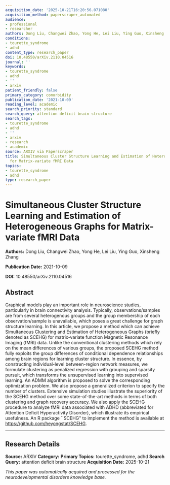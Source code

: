 ```yaml
---
acquisition_date: '2025-10-21T16:20:56.071080'
acquisition_method: paperscraper_automated
audience:
- professional
- researcher
authors: Dong Liu, Changwei Zhao, Yong He, Lei Liu, Ying Guo, Xinsheng Zhang
conditions:
- tourette_syndrome
- adhd
content_type: research_paper
doi: 10.48550/arXiv.2110.04516
journal: ''
keywords:
- tourette_syndrome
- adhd
- ''
- arxiv
patient_friendly: false
primary_category: comorbidity
publication_date: '2021-10-09'
reading_level: academic
search_priority: standard
search_query: attention deficit brain structure
search_tags:
- tourette_syndrome
- adhd
- ''
- arxiv
- research
- academic
source: ARXIV via Paperscraper
title: Simultaneous Cluster Structure Learning and Estimation of Heterogeneous Graphs
  for Matrix-variate fMRI Data
topics:
- tourette_syndrome
- adhd
type: research_paper
---
```


# Simultaneous Cluster Structure Learning and Estimation of Heterogeneous Graphs for Matrix-variate fMRI Data

**Authors:** Dong Liu, Changwei Zhao, Yong He, Lei Liu, Ying Guo, Xinsheng Zhang

**Publication Date:** 2021-10-09

**DOI:** 10.48550/arXiv.2110.04516

## Abstract

Graphical models play an important role in neuroscience studies, particularly in brain connectivity analysis. Typically, observations/samples are from several heterogenous groups and the group membership of each observation/sample is unavailable, which poses a great challenge for graph structure learning. In this article, we propose a method which can achieve Simultaneous Clustering and Estimation of Heterogeneous Graphs (briefly denoted as SCEHG) for matrix-variate function Magnetic Resonance Imaging (fMRI) data. Unlike the conventional clustering methods which rely on the mean differences of various groups, the proposed SCEHG method fully exploits the group differences of conditional dependence relationships among brain regions for learning cluster structure. In essence, by constructing individual-level between-region network measures, we formulate clustering as penalized regression with grouping and sparsity pursuit, which transforms the unsupervised learning into supervised learning. An ADMM algorithm is proposed to solve the corresponding optimization problem. We also propose a generalized criterion to specify the number of clusters. Extensive simulation studies illustrate the superiority of the SCEHG method over some state-of-the-art methods in terms of both clustering and graph recovery accuracy. We also apply the SCEHG procedure to analyze fMRI data associated with ADHD (abbreviated for Attention Deficit Hyperactivity Disorder), which illustrate its empirical usefulness. An R package ``SCEHG" to implement the method is available at https://github.com/heyongstat/SCEHG.

---

## Research Details

**Source:** ARXIV
**Category:** 
**Primary Topics:** tourette_syndrome, adhd
**Search Query:** attention deficit brain structure
**Acquisition Date:** 2025-10-21

*This paper was automatically acquired and processed for the neurodevelopmental disorders knowledge base.*
